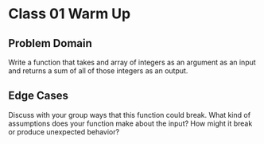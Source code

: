 # Class 01 Warm Up

## Problem Domain

Write a function that takes and array of integers as an argument as an input and returns a sum of all of those integers as an output.

## Edge Cases

Discuss with your group ways that this function could break. What kind of assumptions does your function make about the input? How might it break or produce unexpected behavior?
